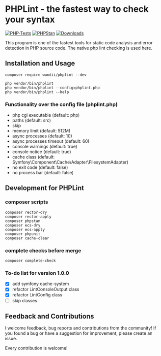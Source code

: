 # PHPLint - the fastest way to check your syntax

[![PHP-Tests](https://github.com/wundii/PHPLint/actions/workflows/code_quality.yml/badge.svg)](https://github.com/wundii/PHPLint/actions/workflows/code_quality.yml)
[![PHPStan](https://img.shields.io/badge/PHPStan-level%209-brightgreen.svg?style=flat)](https://phpstan.org/)
[![Downloads](https://img.shields.io/packagist/dt/wundii/phplint.svg?style=flat)](https://packagist.org/packages/wundii/phplint)

This program is one of the fastest tools for static code analysis and error detection in PHP source code.
The native php lint checking is used here.

## Installation and Usage

```shell
composer require wundii/phplint --dev
```

```shell
php vendor/bin/phplint
php vendor/bin/phplint --config=phplint.php
php vendor/bin/phplint --help
```

### Functionality over the config file (phplint.php)
+ php cgi executable (default: php)
+ paths (default: src)
+ skip
+ memory limit (default: 512M)
+ async processes (default: 10)
+ async processes timeout (default: 60)
+ console warnings (default: true)
+ console notice (default: true)
+ cache class (default: Symfony\Component\Cache\Adapter\FilesystemAdapter)
+ no exit code (default: false)
+ no process bar (default: false)

## Development for PHPLint

### composer scripts

```shell
composer rector-dry
composer rector-apply
composer phpstan
composer ecs-dry
composer ecs-apply
composer phpunit
composer cache-clear
```

### complete checks before merge

```shell
composer complete-check
```

### To-do list for version 1.0.0
+ [x] add symfony cache-system
+ [x] refactor LintConsoleOutput class
+ [x] refactor LintConfig class
+ [ ] skip classes

## Feedback and Contributions
I welcome feedback, bug reports and contributions from the community! 
If you found a bug or have a suggestion for improvement, please create an issue. 

Every contribution is welcome!